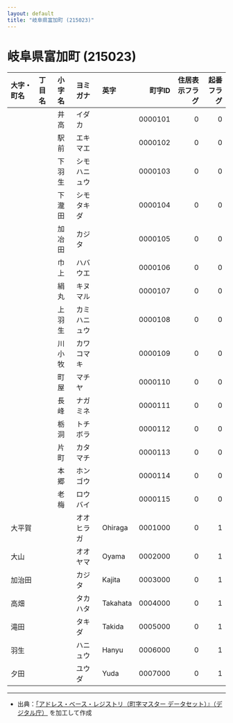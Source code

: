```yaml
---
layout: default
title: "岐阜県富加町 (215023)"
---
```


# 岐阜県富加町 (215023)

| 大字・町名 | 丁目名 | 小字名 | ヨミガナ | 英字 | 町字ID | 住居表示フラグ | 起番フラグ |
|:--------|:------|:------|:-----------------|:---------------------|--------:|----------:|--------:|
|  |  | 井高 | イダカ |  | 0000101 | 0 | 0 |
|  |  | 駅前 | エキマエ |  | 0000102 | 0 | 0 |
|  |  | 下羽生 | シモハニュウ |  | 0000103 | 0 | 0 |
|  |  | 下瀧田 | シモタキダ |  | 0000104 | 0 | 0 |
|  |  | 加冶田 | カジタ |  | 0000105 | 0 | 0 |
|  |  | 巾上 | ハバウエ |  | 0000106 | 0 | 0 |
|  |  | 絹丸 | キヌマル |  | 0000107 | 0 | 0 |
|  |  | 上羽生 | カミハニュウ |  | 0000108 | 0 | 0 |
|  |  | 川小牧 | カワコマキ |  | 0000109 | 0 | 0 |
|  |  | 町屋 | マチヤ |  | 0000110 | 0 | 0 |
|  |  | 長峰 | ナガミネ |  | 0000111 | 0 | 0 |
|  |  | 栃洞 | トチボラ |  | 0000112 | 0 | 0 |
|  |  | 片町 | カタマチ |  | 0000113 | 0 | 0 |
|  |  | 本郷 | ホンゴウ |  | 0000114 | 0 | 0 |
|  |  | 老梅 | ロウバイ |  | 0000115 | 0 | 0 |
| 大平賀 |  |  | オオヒラガ | Ohiraga | 0001000 | 0 | 1 |
| 大山 |  |  | オオヤマ | Oyama | 0002000 | 0 | 1 |
| 加治田 |  |  | カジタ | Kajita | 0003000 | 0 | 1 |
| 高畑 |  |  | タカハタ | Takahata | 0004000 | 0 | 1 |
| 滝田 |  |  | タキダ | Takida | 0005000 | 0 | 1 |
| 羽生 |  |  | ハニュウ | Hanyu | 0006000 | 0 | 1 |
| 夕田 |  |  | ユウダ | Yuda | 0007000 | 0 | 1 |

---

- 出典：[「アドレス・ベース・レジストリ（町字マスター データセット）』（デジタル庁）](https://www.digital.go.jp/policies/base_registry_address/) を加工して作成